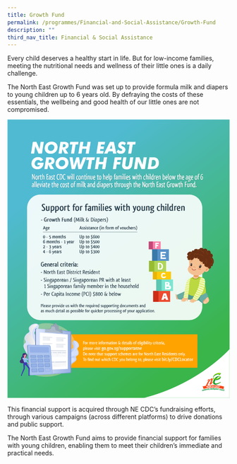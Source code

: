 ```yaml
---
title: Growth Fund
permalink: /programmes/Financial-and-Social-Assistance/Growth-Fund
description: ""
third_nav_title: Financial & Social Assistance
---
```

Every child deserves a healthy start in life. But for low-income families, meeting the nutritional needs and wellness of their little ones is a daily challenge. 

The North East Growth Fund was set up to provide formula milk and diapers to young children up to 6 years old. By defraying the costs of these essentials, the wellbeing and good health of our little ones are not compromised.

![](/images/Media%20Files%20for%20CARE/Growth%20Fund%20Photo%201.png)

This financial support is acquired through NE CDC’s fundraising efforts, through various campaigns (across different platforms) to drive donations and public support. 

The North East Growth Fund aims to provide financial support for families with young children, enabling them to meet their children’s immediate and practical needs.